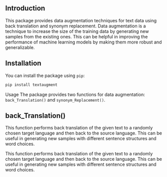 ## Introduction

This package provides data augmentation techniques for text data using back translation and synonym replacement. Data augmentation is a technique to increase the size of the training data by generating new samples from the existing ones. This can be helpful in improving the performance of machine learning models by making them more robust and generalizable.

## Installation

You can install the package using `pip`:

```python
pip install textaugment
```

Usage
The package provides two functions for data augmentation: `back_Translation()` and `synonym_Replacement()`.

## back_Translation()
This function performs back translation of the given text to a randomly chosen target language and then back to the source language. This can be useful in generating new samples with different sentence structures and word choices.

This function performs back translation of the given text to a randomly chosen target language and then back to the source language. This can be useful in generating new samples with different sentence structures and word choices.

